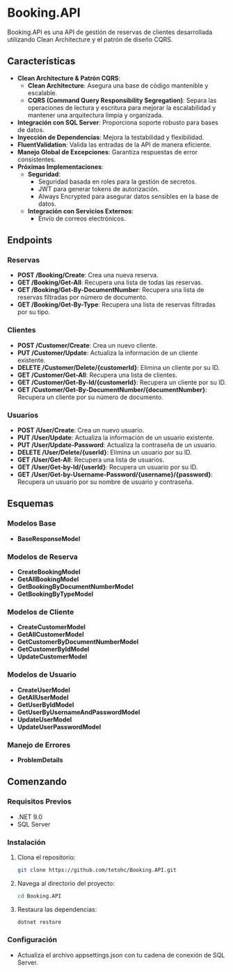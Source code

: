 # Booking.API

Booking.API es una API de gestión de reservas de clientes desarrollada utilizando Clean Architecture y el patrón de diseño CQRS.

## Características
- **Clean Architecture & Patrón CQRS**: 
  - **Clean Architecture**: Asegura una base de código mantenible y escalable.
  - **CQRS (Command Query Responsibility Segregation)**:  Separa las operaciones de lectura y escritura para mejorar la escalabilidad y mantener una arquitectura limpia y organizada.
- **Integración con SQL Server**: Proporciona soporte robusto para bases de datos.
- **Inyección de Dependencias**: Mejora la testabilidad y flexibilidad.
- **FluentValidation**: Valida las entradas de la API de manera eficiente.
- **Manejo Global de Excepciones**: Garantiza respuestas de error consistentes.
- **Próximas Implementaciones**:
  - **Seguridad**:
    - Seguridad basada en roles para la gestión de secretos.
    - JWT para generar tokens de autorización.
    - Always Encrypted para asegurar datos sensibles en la base de datos.
  - **Integración con Servicios Externos**: 
    - Envío de correos electrónicos.

## Endpoints

### Reservas
- **POST /Booking/Create**: Crea una nueva reserva.
- **GET /Booking/Get-All**: Recupera una lista de todas las reservas.
- **GET /Booking/Get-By-DocumentNumber**: Recupera una lista de reservas filtradas por número de documento.
- **GET /Booking/Get-By-Type**: Recupera una lista de reservas filtradas por su tipo.

### Clientes
- **POST /Customer/Create**: Crea un nuevo cliente.
- **PUT /Customer/Update**: Actualiza la información de un cliente existente.
- **DELETE /Customer/Delete/{customerId}**: Elimina un cliente por su ID.
- **GET /Customer/Get-All**: Recupera una lista de clientes.
- **GET /Customer/Get-By-Id/{customerId}**: Recupera un cliente por su ID.
- **GET /Customer/Get-By-DocumentNumber/{documentNumber}**: Recupera un cliente por su número de documento.

### Usuarios
- **POST /User/Create**: Crea un nuevo usuario.
- **PUT /User/Update**: Actualiza la información de un usuario existente.
- **PUT /User/Update-Password**: Actualiza la contraseña de un usuario.
- **DELETE /User/Delete/{userId}**: Elimina un usuario por su ID.
- **GET /User/Get-All**: Recupera una lista de usuarios.
- **GET /User/Get-by-Id/{userId}**: Recupera un usuario por su ID.
- **GET /User/Get-by-Username-Password/{username}/{password}**: Recupera un usuario por su nombre de usuario y contraseña.

## Esquemas

### Modelos Base
- **BaseResponseModel**

### Modelos de Reserva
- **CreateBookingModel**
- **GetAllBookingModel**
- **GetBookingByDocumentNumberModel**
- **GetBookingByTypeModel**

### Modelos de Cliente
- **CreateCustomerModel**
- **GetAllCustomerModel**
- **GetCustomerByDocumentNumberModel**
- **GetCustomerByIdModel**
- **UpdateCustomerModel**

### Modelos de Usuario
- **CreateUserModel**
- **GetAllUserModel**
- **GetUserByIdModel**
- **GetUserByUsernameAndPasswordModel**
- **UpdateUserModel**
- **UpdateUserPasswordModel**

### Manejo de Errores
- **ProblemDetails**

## Comenzando

### Requisitos Previos
- .NET 9.0
- SQL Server

### Instalación
1. Clona el repositorio:
   ```sh
   git clone https://github.com/tetohc/Booking.API.git

2. Navega al directorio del proyecto:
   ```sh
   cd Booking.API
   
3. Restaura las dependencias:
   ```sh
   dotnet restore

### Configuración
- Actualiza el archivo appsettings.json con tu cadena de conexión de SQL Server.
